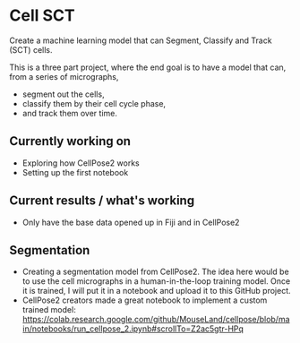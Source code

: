 # Cell SCT
Create a machine learning model that can Segment, Classify and Track (SCT) cells.

This is a three part project, where the end goal is to have a model that can, from a series of micrographs,
- segment out the cells,
- classify them by their cell cycle phase,
- and track them over time.

## Currently working on

- Exploring how CellPose2 works
- Setting up the first notebook

## Current results / what's working

- Only have the base data opened up in Fiji and in CellPose2

## Segmentation

- Creating a segmentation model from CellPose2. The idea here would be to use the cell micrographs in a human-in-the-loop training model. Once it is trained, I will put it in a notebook and upload it to this GitHub project.
- CellPose2 creators made a great notebook to implement a custom trained model: https://colab.research.google.com/github/MouseLand/cellpose/blob/main/notebooks/run_cellpose_2.ipynb#scrollTo=Z2ac5gtr-HPq
